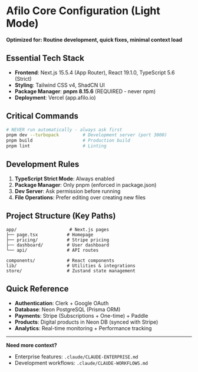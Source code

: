 # Afilo Core Configuration (Light Mode)

**Optimized for: Routine development, quick fixes, minimal context load**

## Essential Tech Stack

- **Frontend**: Next.js 15.5.4 (App Router), React 19.1.0, TypeScript 5.6 (Strict)
- **Styling**: Tailwind CSS v4, ShadCN UI
- **Package Manager**: **pnpm 8.15.6** (REQUIRED - never npm)
- **Deployment**: Vercel (app.afilo.io)

## Critical Commands

```bash
# NEVER run automatically - always ask first
pnpm dev --turbopack         # Development server (port 3000)
pnpm build                   # Production build
pnpm lint                    # Linting
```

## Development Rules

1. **TypeScript Strict Mode**: Always enabled
2. **Package Manager**: Only pnpm (enforced in package.json)
3. **Dev Server**: Ask permission before running
4. **File Operations**: Prefer editing over creating new files

## Project Structure (Key Paths)

```
app/                    # Next.js pages
├── page.tsx           # Homepage
├── pricing/           # Stripe pricing
├── dashboard/         # User dashboard
└── api/               # API routes

components/            # React components
lib/                   # Utilities & integrations
store/                 # Zustand state management
```

## Quick Reference

- **Authentication**: Clerk + Google OAuth
- **Database**: Neon PostgreSQL (Prisma ORM)
- **Payments**: Stripe (Subscriptions + One-time) + Paddle
- **Products**: Digital products in Neon DB (synced with Stripe)
- **Analytics**: Real-time monitoring + Performance tracking

---

**Need more context?**
- Enterprise features: `.claude/CLAUDE-ENTERPRISE.md`
- Development workflows: `.claude/CLAUDE-WORKFLOWS.md`
